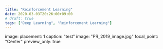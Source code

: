 ```yaml
---
title: "Reinforcement Learning"
date: 2020-03-03T20:26:00+09:00
# draft: true
tags: ["Deep Learning", "Reinforcement Learning"]
---
```

image:
  placement: 1
  caption: "test"
  image: "PR_2019_image.jpg"
  focal_point: "Center"
  preview_only: true
